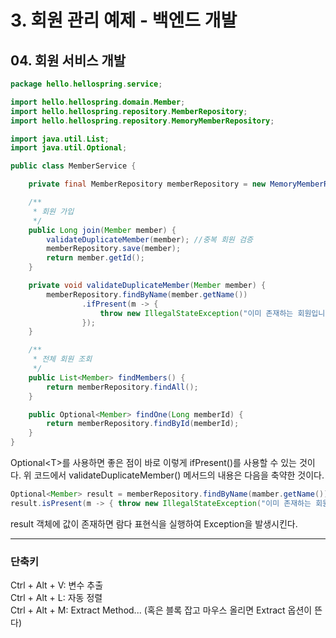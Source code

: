 # 3. 회원 관리 예제 - 백엔드 개발
## 04. 회원 서비스 개발
```java
package hello.hellospring.service;

import hello.hellospring.domain.Member;
import hello.hellospring.repository.MemberRepository;
import hello.hellospring.repository.MemoryMemberRepository;

import java.util.List;
import java.util.Optional;

public class MemberService {

    private final MemberRepository memberRepository = new MemoryMemberRepository();

    /**
     * 회원 가입
     */
    public Long join(Member member) {
        validateDuplicateMember(member); //중복 회원 검증
        memberRepository.save(member);
        return member.getId();
    }

    private void validateDuplicateMember(Member member) {
        memberRepository.findByName(member.getName())
                .ifPresent(m -> {
                    throw new IllegalStateException("이미 존재하는 회원입니다.");
                });
    }

    /**
     * 전체 회원 조회
     */
    public List<Member> findMembers() {
        return memberRepository.findAll();
    }

    public Optional<Member> findOne(Long memberId) {
        return memberRepository.findById(memberId);
    }
}
```
Optional\<T>를 사용하면 좋은 점이 바로 이렇게 ifPresent()를 사용할 수 있는 것이다.
위 코드에서 validateDuplicateMember() 메서드의 내용은 다음을 축약한 것이다.
```java
Optional<Member> result = memberRepository.findByName(mamber.getName());
result.isPresent(m -> { throw new IllegalStateException("이미 존재하는 회원입니다."); });
```
result 객체에 값이 존재하면 람다 표현식을 실행하여 Exception을 발생시킨다.
***
### 단축키
Ctrl + Alt + V: 변수 추출   
Ctrl + Alt + L: 자동 정렬   
Ctrl + Alt + M: Extract Method... (혹은 블록 잡고 마우스 올리면 Extract 옵션이 뜬다)   
